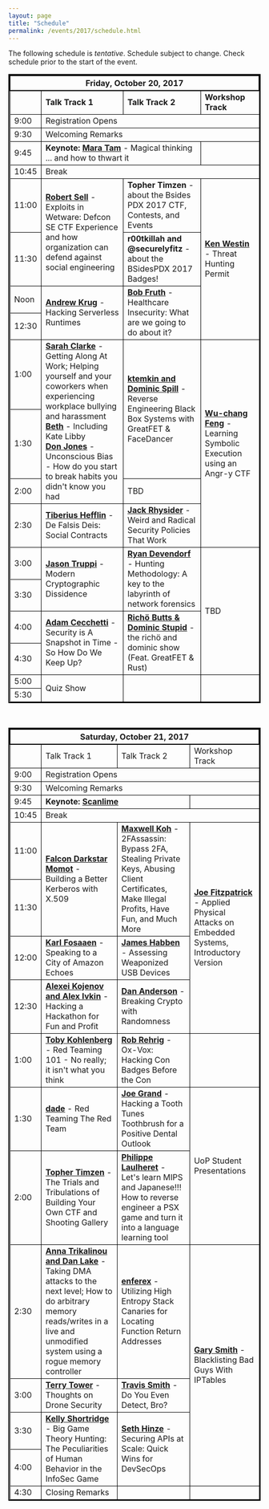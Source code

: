```yaml
---
layout: page
title: "Schedule"
permalink: /events/2017/schedule.html
---
```



<style>
table{
    border-collapse: collapse;
    border-spacing: 0;
    border:2px solid #000000;
}

th{
    border:2px solid #000000;
}

td{
    border:1px solid #000000;
}
</style>



The following schedule is *tentative*. Schedule subject to change. Check schedule prior to the start of the event.


<TABLE border="1">
<TH COLSPAN="4">Friday, October 20, 2017</TH>

<TR>
  <TD></TD>
  <TD><b>Talk Track 1</b></TD>
  <TD><b>Talk Track 2</b></TD>
  <TD><b>Workshop Track</b></TD>
</TR>

<TR>
  <TD>9:00</TD>
  <TD COLSPAN="3">Registration Opens</TD>
</TR>

<TR>
  <TD>9:30</TD>
  <TD COLSPAN="3">Welcoming Remarks</TD>
</TR>

<TR>
  <TD MARKDOWN="span">9:45</TD>
  <TD COLSPAN="2" MARKDOWN="span"><b>Keynote: <a href="https://bsidespdx.org/events/2017/speakers.html#MaraTam">Mara Tam</a></b> - Magical thinking ... and how to thwart it</TD>
  <TD MARKDOWN="span">&nbsp;</TD>
</TR>

<TR>
  <TD MARKDOWN="span">10:45</TD>
  <TD COLSPAN="3" MARKDOWN="span">Break</TD>
</TR>

<TR>
  <TD>11:00</TD>
  <TD ROWSPAN="2"><a href="https://bsidespdx.org/events/2017/speakers.html#RobertSell"><b>Robert Sell</b></a> - Exploits in Wetware: Defcon SE CTF Experience and how organization can defend against social engineering</TD>
  <TD><b>Topher Timzen</b> - about the Bsides PDX 2017 CTF, Contests, and Events</TD>
  <TD ROWSPAN="4"><a href="https://bsidespdx.org/events/2017/workshops.html#KenWestin"><b>Ken Westin</b></a> - Threat Hunting Permit</TD>
</TR>

<TR>
  <TD>11:30</TD>
  <TD><b>r00tkillah and @securelyfitz</b> - about the BSidesPDX 2017 Badges!</TD>
</TR>

<TR>
  <TD>Noon</TD>
  <TD ROWSPAN="2"><a href="https://bsidespdx.org/events/2017/speakers.html#AndrewKrug"><b>Andrew Krug</b></a> - Hacking Serverless Runtimes</TD>
  <TD ROWSPAN="2"><a href="https://bsidespdx.org/events/2017/speakers.html#BobFruth"><b>Bob Fruth</b></a> - Healthcare Insecurity: What are we going to do about it?</TD>
</TR>

<TR>
  <TD>12:30</TD>
</TR>

<TR>
  <TD>1:00</TD>
  <TD ROWSPAN="3"><a href="https://bsidespdx.org/events/2017/speakers.html#SarahClarke"><b>Sarah Clarke</b></a> - Getting Along At Work;  Helping yourself and your coworkers when experiencing workplace bullying and harassment<BR><a href="https://bsidespdx.org/events/2017/speakers.html#Beth"><b>Beth</b></a> - Including Kate Libby<BR><a href="https://bsidespdx.org/events/2017/speakers.html#DonJones"><b>Don Jones</b></a> - Unconscious Bias - How do you start to break habits you didn't know you had</TD>
  <TD ROWSPAN="2"><a href="https://bsidespdx.org/events/2017/speakers.html#ktemkinDominicSpill"><b>ktemkin and Dominic Spill</b></a> - Reverse Engineering Black Box Systems with GreatFET & FaceDancer</TD>
  <TD ROWSPAN="4"><a href="https://bsidespdx.org/events/2017/workshops.html#Wu-changFeng"><b>Wu-chang Feng</b></a> - Learning Symbolic Execution using an Angr-y CTF</TD>
</TR>

<TR>
  <TD>1:30</TD>
</TR>

<TR>
  <TD>2:00</TD>
  <TD>TBD</TD>
</TR>

<TR>
  <TD>2:30</TD>
  <TD><a href="https://bsidespdx.org/events/2017/speakers.html#TiberiusHefflin"><b>Tiberius Hefflin</b></a> - De Falsis Deis: Social Contracts</TD>
  <TD><a href="https://bsidespdx.org/events/2017/speakers.html#JackRhysider"><b>Jack Rhysider</b></a> - Weird and Radical Security Policies That Work</TD>
</TR>

<TR>
  <TD>3:00</TD>
  <TD ROWSPAN="2"><a href="https://bsidespdx.org/events/2017/speakers.html#JasonTruppi"><b>Jason Truppi</b></a> - Modern Cryptographic Dissidence</TD>
  <TD ROWSPAN="2"><a href="https://bsidespdx.org/events/2017/speakers.html#RyanDevendorf"><b>Ryan Devendorf</b></a> - Hunting Methodology: A key to the labyrinth of network forensics</TD>
  <TD ROWSPAN="4">TBD</TD>
</TR>

<TR>
  <TD>3:30</TD>
</TR>

<TR>
  <TD>4:00</TD>
  <TD ROWSPAN="2"><a href="https://bsidespdx.org/events/2017/speakers.html#AdamCecchetti"><b>Adam Cecchetti</b></a> - Security is A Snapshot in Time - So How Do We Keep Up?</TD>
  <TD ROWSPAN="2"><a href="https://bsidespdx.org/events/2017/speakers.html#RichoDominic"><b>Richö Butts & Dominic Stupid</b></a> - the richö and dominic show (Feat. GreatFET & Rust)</TD>
</TR>

<TR>
  <TD>4:30</TD>
</TR>

<TR>
  <TD>5:00</TD>
  <TD ROWSPAN="2">Quiz Show</TD>
  <TD ROWSPAN="2">&nbsp;</TD>
  <TD ROWSPAN="2">&nbsp;</TD>
</TR>

<TR>
  <TD>5:30</TD>
</TR>

</TABLE>

&nbsp;

<TABLE border="1">

<TH COLSPAN="4">Saturday, October 21, 2017</TH>

<TR>
  <TD></TD>
  <TD>Talk Track 1</TD>
  <TD>Talk Track 2</TD>
  <TD>Workshop Track</TD>
</TR>

<TR>
  <TD>9:00</TD>
  <TD COLSPAN="3">Registration Opens</TD>
</TR>

<TR>
  <TD>9:30</TD>
  <TD COLSPAN="3">Welcoming Remarks</TD>
</TR>

<TR>
  <TD MARKDOWN="span">9:45</TD>
  <TD COLSPAN="2" MARKDOWN="span"><b>Keynote: <a href="https://bsidespdx.org/events/2017/speakers.html#Micah%20Scott">Scanlime</a></b></TD>
  <TD MARKDOWN="span">&nbsp;</TD>
</TR>

<TR>
  <TD MARKDOWN="span">10:45</TD>
  <TD COLSPAN="3" MARKDOWN="span">Break</TD>
</TR>

<TR>
  <TD>11:00</TD>
  <TD ROWSPAN="2"><a href="https://bsidespdx.org/events/2017/speakers.html#FalconDarkstarMomot"><b>Falcon Darkstar Momot</b></a> - Building a Better Kerberos with X.509</TD>
  <TD ROWSPAN="2"><a href="https://bsidespdx.org/events/2017/speakers.html#MaxwellKoh"><b>Maxwell Koh</b></a> - 2FAssassin: Bypass 2FA, Stealing Private Keys, Abusing Client Certificates, Make Illegal Profits, Have Fun, and Much More</TD>
  <TD ROWSPAN="4"><a href="https://bsidespdx.org/events/2017/workshops.html#JoeFitzpatrick"><b>Joe Fitzpatrick</b></a> - Applied Physical Attacks on Embedded Systems, Introductory Version</TD>
</TR>

<TR>
  <TD>11:30</TD>
</TR>

<TR>
  <TD>12:00</TD>
  <TD><a href="https://bsidespdx.org/events/2017/speakers.html#KarlFosaaen"><b>Karl Fosaaen</b></a> - Speaking to a City of Amazon Echoes</TD>
  <TD><a href="https://bsidespdx.org/events/2017/speakers.html#JamesHabben"><b>James Habben</b></a> - Assessing Weaponized USB Devices</TD>
</TR>

<TR>
  <TD>12:30</TD>
  <TD><a href="https://bsidespdx.org/events/2017/speakers.html#AlexeiKojenovAlexIvkin"><b>Alexei Kojenov and Alex Ivkin</b></a> - Hacking a Hackathon for Fun and Profit</TD>
  <TD><a href="https://bsidespdx.org/events/2017/speakers.html#DanAnderson"><b>Dan Anderson</b></a> - Breaking Crypto with Randomness</TD>
</TR>

<TR>
  <TD>1:00</TD>
  <TD><a href="https://bsidespdx.org/events/2017/speakers.html#TobyKohlenberg"><b>Toby Kohlenberg</b></a> - Red Teaming 101 - No really; it isn't what you think</TD>
  <TD><a href="https://bsidespdx.org/events/2017/speakers.html#RobRehrig"><b>Rob Rehrig</b></a> - Ox-Vox: Hacking Con Badges Before the Con</TD>
  <TD>&nbsp;</TD>
</TR>

<TR>
  <TD>1:30</TD>
  <TD><a href="https://bsidespdx.org/events/2017/speakers.html#dade"><b>dade</b></a> - Red Teaming The Red Team</TD>
  <TD><a href="https://bsidespdx.org/events/2017/speakers.html#JoeGrand"><b>Joe Grand</b></a> - Hacking a Tooth Tunes Toothbrush for a Positive Dental Outlook</TD>
  <TD ROWSPAN="2">UoP Student Presentations</TD>
</TR>

<TR>
  <TD>2:00</TD>
  <TD><a href="https://bsidespdx.org/events/2017/speakers.html#TopherTimzen"><b>Topher Timzen</b></a> - The Trials and Tribulations of Building Your Own CTF and Shooting Gallery</TD>
  <TD><a href="https://bsidespdx.org/events/2017/speakers.html#PhilippeLaulheret"><b>Philippe Laulheret</b></a> - Let's learn MIPS and Japanese!!! How to reverse engineer a PSX game and turn it into a language learning tool</TD>

</TR>

<TR>
  <TD>2:30</TD>
  <TD><a href="https://bsidespdx.org/events/2017/speakers.html#AnnaTrikalinou"><b>Anna Trikalinou and Dan Lake</b></a> - Taking DMA attacks to the next level; How to do arbitrary memory reads/writes in a live and unmodified system using a rogue memory controller</TD>
  <TD><a href="https://bsidespdx.org/events/2017/speakers.html#enferex"><b>enferex</b></a> - Utilizing High Entropy Stack Canaries for Locating Function Return Addresses</TD>
  <TD ROWSPAN="4"><a href="https://bsidespdx.org/events/2017/workshops.html#GarySmith"><b>Gary Smith</b></a> - Blacklisting Bad Guys With IPTables</TD>  
</TR>

<TR>
  <TD>3:00</TD>
  <TD><a href="https://bsidespdx.org/events/2017/speakers.html#TerryTower"><b>Terry Tower</b></a> - Thoughts on Drone Security</TD>
  <TD><a href="https://bsidespdx.org/events/2017/speakers.html#TravisSmith"><b>Travis Smith</b></a> - Do You Even Detect, Bro?</TD>
</TR>

<TR>
  <TD>3:30</TD>
  <TD ROWSPAN="2"><a href="https://bsidespdx.org/events/2017/speakers.html#KellyShortridge"><b>Kelly Shortridge</b></a> - Big Game Theory Hunting: The Peculiarities of Human Behavior in the InfoSec Game</TD>
  <TD ROWSPAN="2"><a href="https://bsidespdx.org/events/2017/speakers.html#SethHinze"><b>Seth Hinze</b></a> - Securing APIs at Scale: Quick Wins for DevSecOps</TD>
</TR>

<TR>
  <TD>4:00</TD>
</TR>

<TR>
  <TD>4:30</TD>
  <TD>Closing Remarks</TD>
  <TD>&nbsp;</TD>
  <TD>&nbsp;</TD>
</TR>

</TABLE>
